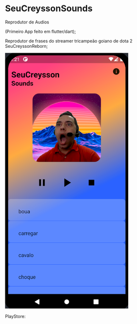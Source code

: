 # SeuCreyssonSounds

Reprodutor de Audios 

(Primeiro App feito em flutter/dart);

Reprodutor de frases do streamer tricampeão goiano de dota 2 SeuCreyssonReborn;

![Layout](https://github.com/galerito322/SeuCreyssonSounds/blob/master/layout.png)

PlayStore:


